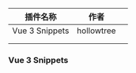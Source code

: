 | 插件名称       | 作者       |      |
| -------------- | ---------- | ---- |
| Vue 3 Snippets | hollowtree |      |
|                |            |      |
|                |            |      |



### Vue 3 Snippets

